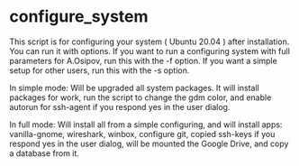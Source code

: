 # configure_system

This script is for configuring your system ( Ubuntu 20.04 ) after installation.
You can run it with options.
If you want to run a configuring system with full parameters for A.Osipov, run this with the -f option.
If you want a simple setup for other users, run this with the -s option.

In simple mode:
Will be upgraded all system packages.
It will install packages for work, run the script to change the gdm color, and enable autorun for ssh-agent if you respond yes in the user dialog.

In full mode:
Will install all from a simple configuring,
and will install apps: vanilla-gnome, wireshark, winbox, configure git, copied ssh-keys if you respond yes in the user dialog,
will be mounted the Google Drive, and copy a database from it.
